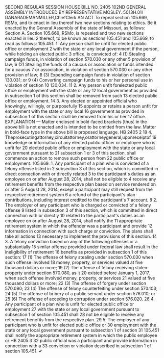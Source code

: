 SECOND REGULAR SESSION
HOUSE BILL NO. 2405
102ND GENERAL ASSEMBLY
INTRODUCED BY REPRESENTATIVE MOSLEY.
5013H.01I DANARADEMANMILLER,ChiefClerk
AN ACT
To repeal section 105.669, RSMo, and to enact in lieu thereof two new sections relating to
ethics.
Be it enacted by the General Assembly of the state of Missouri, as follows:
Section A. Section 105.669, RSMo, is repealed and two new sections enacted in lieu
2 thereof, to be known as sections 105.451 and 105.669, to read as follows:
105.451. 1. Any person shall be unfit for elected public office or employment
2 with the state or any local government if the person, while holding an elected public
3 office, is convicted of:
4 (1) Stealing campaign funds, in violation of section 570.030 or any other
5 provision of law;
6 (2) Stealing the funds of a caucus or association or funds intended for a caucus
7 or association, in violation of section 570.030 or any other provision of law;
8 (3) Expending campaign funds in violation of section 130.031; or
9 (4) Converting campaign funds to his or her personal use in violation of section
10 130.034.
11 2. Any person unfit forelected public office or employment with the state or any
12 local government as provided in subsection 1 of this section shall be removed from such
13 elected public office or employment.
14 3. Any elected or appointed official who knowingly, willingly, or purposefully
15 appoints or retains a person unfit for employment with the state or any local
16 government as provided in subsection 1 of this section shall be removed from his or her
17 office.
EXPLANATION — Matter enclosed in bold-faced brackets [thus] in the above bill is not enacted and is
intended to be omitted from the law. Matter in bold-face type in the above bill is proposed language.
HB 2405 2
18 4. Theprosecutingattorney,circuitattorney,orattorneygeneral,uponreceiptof
19 knowledge or information of any elected public officer or employee who is unfit for
20 elected public office or employment with the state or any local government pursuant to
21 subsection 1 or 3 of this section, shall commence an action to remove such person from
22 public office or employment.
105.669. 1. Any participant of a plan who is convicted of a felony offense listed in
2 subsection 3 of this section, which is committed in direct connection with or directly related
3 to the participant's duties as an employee on or after August 28, 2014, shall not be eligible to
4 receive any retirement benefits from the respective plan based on service rendered on or after
5 August 28, 2014, except a participant may still request from the respective retirement system
6 a refund of the participant's plan contributions, including interest credited to the participant's
7 account.
8 2. The employer of any participant who is charged or convicted of a felony offense
9 listed in subsection 3 of this section, which is committed in direct connection with or directly
10 related to the participant's duties as an employee on or after August 28, 2014, shall notify the
11 appropriate retirement system in which the offender was a participant and provide
12 information in connection with such charge or conviction. The plans shall take all actions
13 necessary to implement the provisions of this section.
14 3. A felony conviction based on any of the following offenses or a substantially
15 similar offense provided under federal law shall result in the ineligibility of retirement
16 benefits as provided in subsection 1 of this section:
17 (1) The offense of felony stealing under section 570.030 when such offense involved
18 money, property, or services valued at five thousand dollars or more;
19 (2) The offense of felony receiving stolen property under section 570.080, as it
20 existed before January 1, 2017, when such offense involved money, property, or services
21 valued at five thousand dollars or more;
22 (3) The offense of forgery under section 570.090;
23 (4) The offense of felony counterfeiting under section 570.103;
24 (5) The offense of bribery of a public servant under section 576.010; or
25 (6) The offense of acceding to corruption under section 576.020.
26 4. Any participant of a plan who is unfit for elected public office or employment
27 with the state or any local government pursuant to subsection 1 of section 105.451 shall
28 not be eligible to receive any retirement benefits from the respective plan.
29 5. The employer of any participant who is unfit for elected public office or
30 employment with the state or any local government pursuant to subsection 1 of section
31 105.451 shall notify the appropriate retirement system in which the public employee or
HB 2405 3
32 public official was a participant and provide information in connection with a
33 conviction or violation described in subsection 1 of section 105.451.
✔